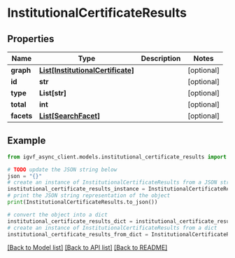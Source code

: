 # InstitutionalCertificateResults


## Properties

Name | Type | Description | Notes
------------ | ------------- | ------------- | -------------
**graph** | [**List[InstitutionalCertificate]**](InstitutionalCertificate.md) |  | [optional] 
**id** | **str** |  | [optional] 
**type** | **List[str]** |  | [optional] 
**total** | **int** |  | [optional] 
**facets** | [**List[SearchFacet]**](SearchFacet.md) |  | [optional] 

## Example

```python
from igvf_async_client.models.institutional_certificate_results import InstitutionalCertificateResults

# TODO update the JSON string below
json = "{}"
# create an instance of InstitutionalCertificateResults from a JSON string
institutional_certificate_results_instance = InstitutionalCertificateResults.from_json(json)
# print the JSON string representation of the object
print(InstitutionalCertificateResults.to_json())

# convert the object into a dict
institutional_certificate_results_dict = institutional_certificate_results_instance.to_dict()
# create an instance of InstitutionalCertificateResults from a dict
institutional_certificate_results_from_dict = InstitutionalCertificateResults.from_dict(institutional_certificate_results_dict)
```
[[Back to Model list]](../README.md#documentation-for-models) [[Back to API list]](../README.md#documentation-for-api-endpoints) [[Back to README]](../README.md)


